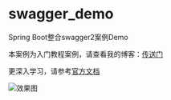# swagger_demo
Spring Boot整合swagger2案例Demo    

本案例为入门教程案例，请查看我的博客：[传送门](http://blog.hayye.cn/2018/10/17/JavaEE/swagger/SpringBoot%E6%95%B4%E5%90%88Swagger/) 
  
更深入学习，请参考[官方文档](https://swagger.io/docs/)

![效果图](https://blog-1253126263.cos.ap-shanghai.myqcloud.com/Java/swagger/effect.png)
